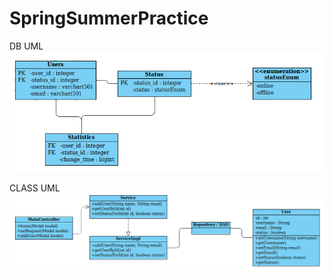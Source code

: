 # SpringSummerPractice

DB UML
![Image alt](https://github.com/Retnirps/SpringSummerPractice/raw/master/UML/db_UML.png)



CLASS UML
![alt_text](/UML/class_UML.png?raw=True)
